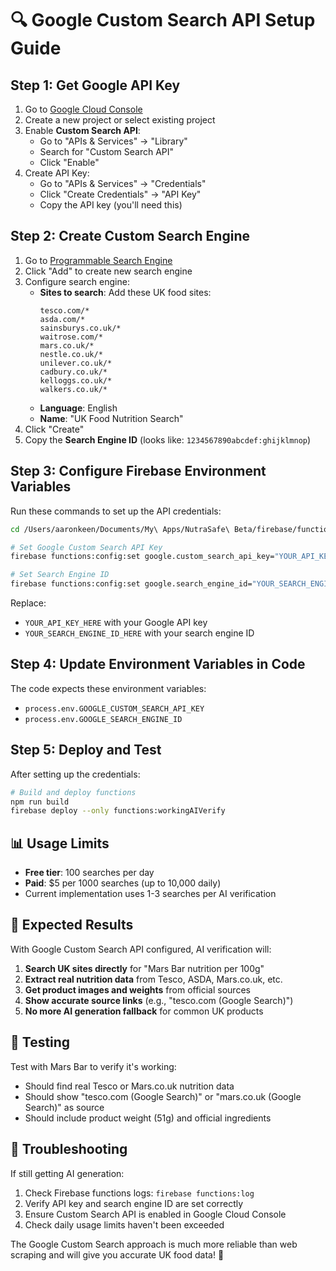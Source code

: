 # 🔍 Google Custom Search API Setup Guide

## Step 1: Get Google API Key

1. Go to [Google Cloud Console](https://console.cloud.google.com/)
2. Create a new project or select existing project
3. Enable **Custom Search API**:
   - Go to "APIs & Services" → "Library"
   - Search for "Custom Search API"
   - Click "Enable"
4. Create API Key:
   - Go to "APIs & Services" → "Credentials"
   - Click "Create Credentials" → "API Key"
   - Copy the API key (you'll need this)

## Step 2: Create Custom Search Engine

1. Go to [Programmable Search Engine](https://programmablesearchengine.google.com/controlpanel/all)
2. Click "Add" to create new search engine
3. Configure search engine:
   - **Sites to search**: Add these UK food sites:
     ```
     tesco.com/*
     asda.com/*
     sainsburys.co.uk/*
     waitrose.com/*
     mars.co.uk/*
     nestle.co.uk/*
     unilever.co.uk/*
     cadbury.co.uk/*
     kelloggs.co.uk/*
     walkers.co.uk/*
     ```
   - **Language**: English
   - **Name**: "UK Food Nutrition Search"
4. Click "Create"
5. Copy the **Search Engine ID** (looks like: `1234567890abcdef:ghijklmnop`)

## Step 3: Configure Firebase Environment Variables

Run these commands to set up the API credentials:

```bash
cd /Users/aaronkeen/Documents/My\ Apps/NutraSafe\ Beta/firebase/functions

# Set Google Custom Search API Key
firebase functions:config:set google.custom_search_api_key="YOUR_API_KEY_HERE"

# Set Search Engine ID  
firebase functions:config:set google.search_engine_id="YOUR_SEARCH_ENGINE_ID_HERE"
```

Replace:
- `YOUR_API_KEY_HERE` with your Google API key
- `YOUR_SEARCH_ENGINE_ID_HERE` with your search engine ID

## Step 4: Update Environment Variables in Code

The code expects these environment variables:
- `process.env.GOOGLE_CUSTOM_SEARCH_API_KEY`
- `process.env.GOOGLE_SEARCH_ENGINE_ID`

## Step 5: Deploy and Test

After setting up the credentials:

```bash
# Build and deploy functions
npm run build
firebase deploy --only functions:workingAIVerify
```

## 📊 Usage Limits

- **Free tier**: 100 searches per day
- **Paid**: $5 per 1000 searches (up to 10,000 daily)
- Current implementation uses 1-3 searches per AI verification

## 🎯 Expected Results

With Google Custom Search API configured, AI verification will:

1. **Search UK sites directly** for "Mars Bar nutrition per 100g"
2. **Extract real nutrition data** from Tesco, ASDA, Mars.co.uk, etc.
3. **Get product images and weights** from official sources
4. **Show accurate source links** (e.g., "tesco.com (Google Search)")
5. **No more AI generation fallback** for common UK products

## 🔧 Testing

Test with Mars Bar to verify it's working:
- Should find real Tesco or Mars.co.uk nutrition data
- Should show "tesco.com (Google Search)" or "mars.co.uk (Google Search)" as source
- Should include product weight (51g) and official ingredients

## 🚨 Troubleshooting

If still getting AI generation:
1. Check Firebase functions logs: `firebase functions:log`
2. Verify API key and search engine ID are set correctly
3. Ensure Custom Search API is enabled in Google Cloud Console
4. Check daily usage limits haven't been exceeded

The Google Custom Search approach is much more reliable than web scraping and will give you accurate UK food data! 🚀
